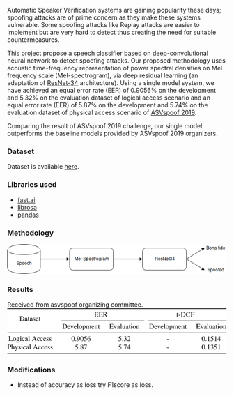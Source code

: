 Automatic Speaker Verification systems are gaining popularity these days; spoofing attacks are of prime concern as they make these systems vulnerable. Some spoofing attacks like Replay attacks are easier to implement but are very hard to detect thus creating the need for suitable countermeasures.

This project propose a speech classifier based on deep-convolutional neural network to detect spoofing attacks. Our proposed methodology uses acoustic time-frequency representation of power spectral densities on Mel frequency scale (Mel-spectrogram), via deep residual learning (an adaptation of [ResNet-34](https://arxiv.org/abs/1512.03385) architecture). Using a single model system, we have achieved an equal error rate (EER) of 0.9056% on the development and 5.32% on the evaluation dataset of logical access scenario and an equal error rate (EER) of 5.87% on the development and 5.74% on the evaluation dataset of physical access scenario of [ASVspoof 2019](asvspoof.org).

Comparing the result of ASVspoof 2019 challenge, our single model outperforms the baseline models provided by ASVspoof 2019 organizers.
### Dataset
Dataset is available [here](https://doi.org/10.7488/ds/2555).


### Libraries used
- [fast.ai](https://www.fast.ai/)
- [librosa](https://pandas.pydata.org/)
- [pandas](http://librosa.github.io/librosa/)

### Methodology
![](methodology.png)

### Results
Received from asvspoof organizing committee.
![](results.png)


### Modifications
- Instead of accuracy as loss try F1score as loss.
